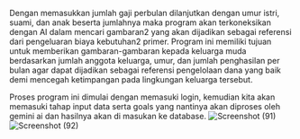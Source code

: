 Dengan memasukkan jumlah gaji perbulan dilanjutkan dengan umur istri, suami, dan anak beserta jumlahnya maka program akan terkoneksikan dengan AI dalam mencari gambaran2 yang akan dijadikan sebagai referensi dari pengeluaran biaya kebutuhan2 primer. Program ini memiliki tujuan untuk memberikan gambaran-gambaran kepada keluarga muda berdasarkan jumlah anggota keluarga, umur, dan jumlah penghasilan per bulan agar dapat dijadikan sebagai referensi pengelolaan dana yang baik demi mencegah ketimpangan pada lingkungan keluarga tersebut.

Proses program ini dimulai dengan memasuki login, kemudian kita akan memasuki tahap input data serta goals yang nantinya akan diproses oleh gemini ai dan hasilnya akan di masukan ke database. 
![Screenshot (91)](https://github.com/rifaldiusn/Momma-s-favorite/assets/148640937/0997b084-8181-466d-bd40-0ebe69e1b788)
![Screenshot (92)](https://github.com/rifaldiusn/Momma-s-favorite/assets/148640937/b5b20c18-97e8-4434-bb3c-70b4793720a9)

